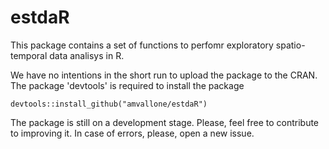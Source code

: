 # estdaR

This package contains a set of functions to perfomr exploratory spatio-temporal data analisys in R.

We have no intentions in the short run to upload the package to the CRAN. The package 'devtools' is required to install the package

```r{output="html"}
devtools::install_github("amvallone/estdaR")
```
The package is still on a development stage. Please, feel free to contribute to improving it. In case of errors, please, open a new issue.

